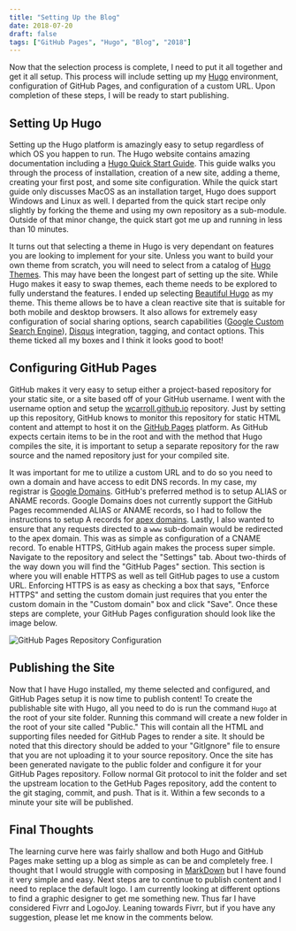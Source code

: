 ```yaml
---
title: "Setting Up the Blog"
date: 2018-07-20
draft: false
tags: ["GitHub Pages", "Hugo", "Blog", "2018"]
---
```


Now that the selection process is complete, I need to put it all together and get it all setup.
This process will include setting up my [Hugo](https://gohugo.io) environment, configuration of GitHub Pages, and configuration of a custom URL.
Upon completion of these steps, I will be ready to start publishing.

<!--more-->

## Setting Up Hugo

Setting up the Hugo platform is amazingly easy to setup regardless of which OS you happen to run.
The Hugo website contains amazing documentation including a [Hugo Quick Start Guide](https://gohugo.io/getting-started/quick-start/).
This guide walks you through the process of installation, creation of a new site, adding a theme, creating your first post, and some site configuration.
While the quick start guide only discusses MacOS as an installation target, Hugo does support Windows and Linux as well.
I departed from the quick start recipe only slightly by forking the theme and using my own repository as a sub-module.
Outside of that minor change, the quick start got me up and running in less than 10 minutes.

It turns out that selecting a theme in Hugo is very dependant on features you are looking to implement for your site.
Unless you want to build your own theme from scratch, you will need to select from a catalog of [Hugo Themes](https://themes.gohugo.io/).
This may have been the longest part of setting up the site.
While Hugo makes it easy to swap themes, each theme needs to be explored to fully understand the features.
I ended up selecting [Beautiful Hugo](https://themes.gohugo.io/beautifulhugo/) as my theme.
This theme allows be to have a clean reactive site that is suitable for both mobile and desktop browsers.
It also allows for extremely easy configuration of social sharing options, search capabilities ([Google Custom Search Engine](https://cse.google.com/cse/)), [Disqus](https://disqus.com/) integration, tagging, and contact options.
This theme ticked all my boxes and I think it looks good to boot!

## Configuring GitHub Pages

GitHub makes it very easy to setup either a project-based repository for your static site, or a site based off of your GitHub username.
I went with the username option and setup the [wcarroll.github.io](https://github.com/wcarroll/wcarroll.github.io) repository.
Just by setting up this repository, GitHub knows to monitor this repository for static HTML content and attempt to host it on the [GitHub Pages](https://pages.github.com/) platform.
As GitHub expects certain items to be in the root and with the method that Hugo compiles the site, it is important to setup a separate repository for the raw source and the named repository just for your compiled site.

It was important for me to utilize a custom URL and to do so you need to own a domain and have access to edit DNS records.
In my case, my registrar is [Google Domains](https://domains.google).
GitHub's preferred method is to setup ALIAS or ANAME records.
Google Domains does not currently support the GitHub Pages recommended ALIAS or ANAME records, so I had to follow the instructions to setup A records for [apex domains](https://help.github.com/articles/setting-up-an-apex-domain/).
Lastly, I also wanted to ensure that any requests directed to a ```www``` sub-domain would be redirected to the apex domain.
This was as simple as configuration of a CNAME record.
To enable HTTPS, GitHub again makes the process super simple.
Navigate to the repository and select the "Settings" tab.
About two-thirds of the way down you will find the "GitHub Pages" section.
This section is where you will enable HTTPS as well as tell GitHub pages to use a custom URL.
Enforcing HTTPS is as easy as checking a box that says, "Enforce HTTPS" and setting the custom domain just requires that you enter the custom domain in the "Custom domain" box and click "Save".
Once these steps are complete, your GitHub Pages configuration should look like the image below.

![GitHub Pages Repository Configuration](/img/GitHubPagesFinal.png)

## Publishing the Site

Now that I have Hugo installed, my theme selected and configured, and GitHub Pages setup it is now time to publish content!
To create the publishable site with Hugo, all you need to do is run the command ```Hugo``` at the root of your site folder.
Running this command will create a new folder in the root of your site called "Public."
This will contain all the HTML and supporting files needed for GitHub Pages to render a site.
It should be noted that this directory should be added to your "GitIgnore" file to ensure that you are not uploading it to your source repository.
Once the site has been generated navigate to the public folder and configure it for your GitHub Pages repository.
Follow normal Git protocol to init the folder and set the upstream location to the GetHub Pages repository, add the content to the git staging, commit, and push.
That is it.
Within a few seconds to a minute your site will be published.

## Final Thoughts

The learning curve here was fairly shallow and both Hugo and GitHub Pages make setting up a blog as simple as can be and completely free.
I thought that I would struggle with composing in [MarkDown](https://en.wikipedia.org/wiki/Markdown) but I have found it very simple and easy.
Next steps are to continue to publish content and I need to replace the default logo.
I am currently looking at different options to find a graphic designer to get me something new.
Thus far I have considered Fivrr and LogoJoy.
Leaning towards Fivrr, but if you have any suggestion, please let me know in the comments below.
